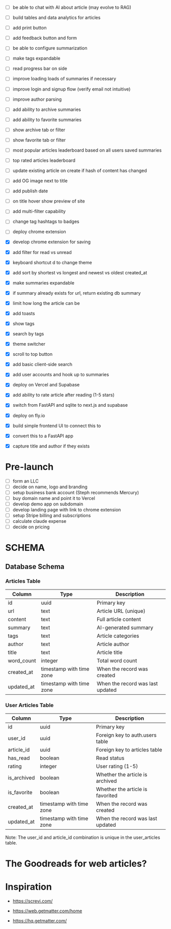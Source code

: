 - [ ] be able to chat with AI about article (may evolve to RAG)
- [ ] build tables and data analytics for articles
- [ ] add print button
- [ ] add feedback button and form
- [ ] be able to configure summarization
- [ ] make tags expandable
- [ ] read progress bar on side
- [ ] improve loading loads of summaries if necessary
- [ ] improve login and signup flow (verify email not intuitive)
- [ ] improve author parsing
- [ ] add ability to archive summaries
- [ ] add ability to favorite summaries
- [ ] show archive tab or filter
- [ ] show favorite tab or filter
- [ ] most popular articles leaderboard based on all users saved summaries
- [ ] top rated articles leaderboard
- [ ] update existing article on create if hash of content has changed
- [ ] add OG image next to title
- [ ] add publish date
- [ ] on title hover show preview of site
- [ ] add multi-filter capability
- [ ] change tag hashtags to badges

- [ ] deploy chrome extension

- [x] develop chrome extension for saving
- [x] add filter for read vs unread
- [x] keyboard shortcut d to change theme
- [x] add sort by shortest vs longest and newest vs oldest created_at
- [x] make summaries expandable
- [x] if summary already exists for url, return existing db summary
- [x] limit how long the article can be
- [x] add toasts
- [x] show tags
- [x] search by tags
- [x] theme switcher
- [x] scroll to top button
- [x] add basic client-side search
- [x] add user accounts and hook up to summaries
- [x] deploy on Vercel and Supabase
- [x] add ability to rate article after reading (1-5 stars)
- [x] switch from FastAPI and sqlite to next.js and supabase
- [x] deploy on fly.io
- [x] build simple frontend UI to connect this to
- [x] convert this to a FastAPI app
- [x] capture title and author if they exists

# Pre-launch

- [ ] form an LLC
- [ ] decide on name, logo and branding
- [ ] setup business bank account (Steph recommends Mercury)
- [ ] buy domain name and point it to Vercel
- [ ] develop demo app on subdomain
- [ ] develop landing page with link to chrome extension
- [ ] setup Stripe billing and subscriptions
- [ ] calculate claude expense
- [ ] decide on pricing

# SCHEMA

## Database Schema

### Articles Table

| Column     | Type                     | Description                      |
| ---------- | ------------------------ | -------------------------------- |
| id         | uuid                     | Primary key                      |
| url        | text                     | Article URL (unique)             |
| content    | text                     | Full article content             |
| summary    | text                     | AI-generated summary             |
| tags       | text                     | Article categories               |
| author     | text                     | Article author                   |
| title      | text                     | Article title                    |
| word_count | integer                  | Total word count                 |
| created_at | timestamp with time zone | When the record was created      |
| updated_at | timestamp with time zone | When the record was last updated |

### User Articles Table

| Column      | Type                     | Description                      |
| ----------- | ------------------------ | -------------------------------- |
| id          | uuid                     | Primary key                      |
| user_id     | uuid                     | Foreign key to auth.users table  |
| article_id  | uuid                     | Foreign key to articles table    |
| has_read    | boolean                  | Read status                      |
| rating      | integer                  | User rating (1-5)                |
| is_archived | boolean                  | Whether the article is archived  |
| is_favorite | boolean                  | Whether the article is favorited |
| created_at  | timestamp with time zone | When the record was created      |
| updated_at  | timestamp with time zone | When the record was last updated |

Note: The user_id and article_id combination is unique in the user_articles table.

# The Goodreads for web articles?

# Inspiration

- https://screvi.com/

- https://web.getmatter.com/home

- https://hq.getmatter.com/
